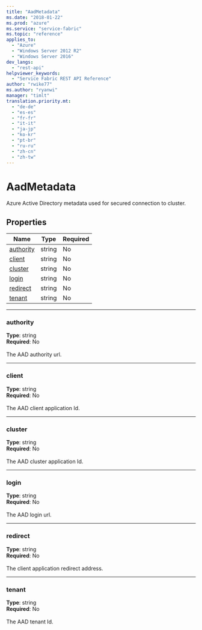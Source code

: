 ```yaml
---
title: "AadMetadata"
ms.date: "2018-01-22"
ms.prod: "azure"
ms.service: "service-fabric"
ms.topic: "reference"
applies_to: 
  - "Azure"
  - "Windows Server 2012 R2"
  - "Windows Server 2016"
dev_langs: 
  - "rest-api"
helpviewer_keywords: 
  - "Service Fabric REST API Reference"
author: "rwike77"
ms.author: "ryanwi"
manager: "timlt"
translation.priority.mt: 
  - "de-de"
  - "es-es"
  - "fr-fr"
  - "it-it"
  - "ja-jp"
  - "ko-kr"
  - "pt-br"
  - "ru-ru"
  - "zh-cn"
  - "zh-tw"
---
```

# AadMetadata

Azure Active Directory metadata used for secured connection to cluster.

## Properties

| Name | Type | Required |
| --- | --- | --- |
| [authority](#authority) | string | No |
| [client](#client) | string | No |
| [cluster](#cluster) | string | No |
| [login](#login) | string | No |
| [redirect](#redirect) | string | No |
| [tenant](#tenant) | string | No |

____
### authority
__Type__: string <br/>
__Required__: No<br/>
<br/>
The AAD authority url.

____
### client
__Type__: string <br/>
__Required__: No<br/>
<br/>
The AAD client application Id.

____
### cluster
__Type__: string <br/>
__Required__: No<br/>
<br/>
The AAD cluster application Id.

____
### login
__Type__: string <br/>
__Required__: No<br/>
<br/>
The AAD login url.

____
### redirect
__Type__: string <br/>
__Required__: No<br/>
<br/>
The client application redirect address.

____
### tenant
__Type__: string <br/>
__Required__: No<br/>
<br/>
The AAD tenant Id.
